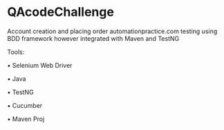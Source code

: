 # QAcodeChallenge

Account creation and placing order automationpractice.com testing using BDD framework however integrated with Maven and TestNG

Tools:

• Selenium Web Driver

• Java

• TestNG

• Cucumber

• Maven Proj
